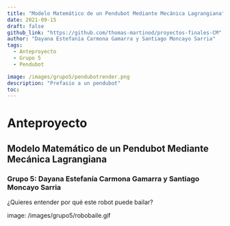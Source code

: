 ```yaml
---
title: "Modelo Matemático de un Pendubot Mediante Mecánica Lagrangiana"
date: 2021-09-15
draft: false
github_link: "https://github.com/thomas-martinod/proyectos-finales-CM"
author: "Dayana Estefanía Carmona Gamarra y Santiago Moncayo Sarria"
tags:
  - Anteproyecto
  - Grupo 5
  - Pendubot

image: /images/grupo5/pendubotrender.png
description: "Prefasio a un pendubot"
toc:
---
```

# Anteproyecto
## Modelo Matemático de un Pendubot Mediante Mecánica Lagrangiana
### Grupo 5: Dayana Estefanía Carmona Gamarra y Santiago Moncayo Sarria

¿Quieres entender por qué este robot puede bailar?

image: /images/grupo5/robobaile.gif